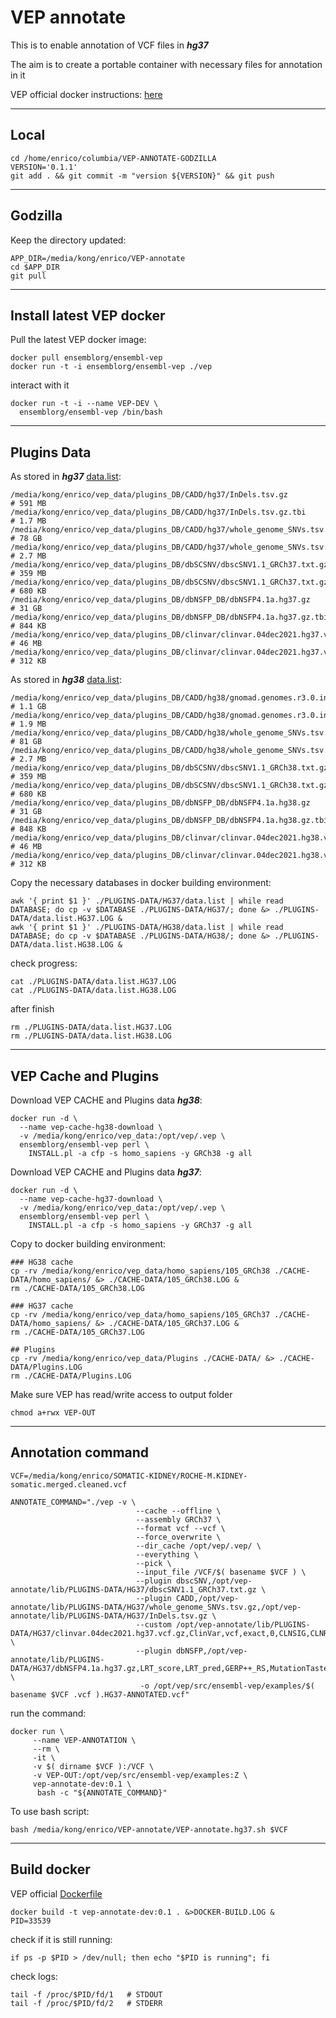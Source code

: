 # VEP annotate

This is to enable annotation of VCF files in ***hg37***

The aim is to create a portable container with necessary files for annotation in it

VEP official docker instructions: [here](https://m.ensembl.org/info/docs/tools/vep/script/vep_download.html#docker)


---
## Local
```
cd /home/enrico/columbia/VEP-ANNOTATE-GODZILLA
VERSION='0.1.1'
git add . && git commit -m "version ${VERSION}" && git push
```

---
## Godzilla

Keep the directory updated:
```
APP_DIR=/media/kong/enrico/VEP-annotate
cd $APP_DIR
git pull
```

---
## Install latest VEP docker

Pull the latest VEP docker image:
```
docker pull ensemblorg/ensembl-vep
docker run -t -i ensemblorg/ensembl-vep ./vep
```
interact with it
```
docker run -t -i --name VEP-DEV \
  ensemblorg/ensembl-vep /bin/bash
```

---
## Plugins Data
As stored in ***hg37*** [data.list](PLUGINS-DATA/HG37/data.list):
```
/media/kong/enrico/vep_data/plugins_DB/CADD/hg37/InDels.tsv.gz                    # 591 MB
/media/kong/enrico/vep_data/plugins_DB/CADD/hg37/InDels.tsv.gz.tbi                # 1.7 MB
/media/kong/enrico/vep_data/plugins_DB/CADD/hg37/whole_genome_SNVs.tsv.gz         # 78 GB
/media/kong/enrico/vep_data/plugins_DB/CADD/hg37/whole_genome_SNVs.tsv.gz.tbi     # 2.7 MB
/media/kong/enrico/vep_data/plugins_DB/dbSCSNV/dbscSNV1.1_GRCh37.txt.gz           # 359 MB
/media/kong/enrico/vep_data/plugins_DB/dbSCSNV/dbscSNV1.1_GRCh37.txt.gz.tbi       # 680 KB
/media/kong/enrico/vep_data/plugins_DB/dbNSFP_DB/dbNSFP4.1a.hg37.gz               # 31 GB
/media/kong/enrico/vep_data/plugins_DB/dbNSFP_DB/dbNSFP4.1a.hg37.gz.tbi           # 844 KB
/media/kong/enrico/vep_data/plugins_DB/clinvar/clinvar.04dec2021.hg37.vcf.gz      # 46 MB
/media/kong/enrico/vep_data/plugins_DB/clinvar/clinvar.04dec2021.hg37.vcf.gz.tbi  # 312 KB
```
As stored in ***hg38*** [data.list](PLUGINS-DATA/HG38/data.list):
```
/media/kong/enrico/vep_data/plugins_DB/CADD/hg38/gnomad.genomes.r3.0.indel.tsv.gz               # 1.1 GB
/media/kong/enrico/vep_data/plugins_DB/CADD/hg38/gnomad.genomes.r3.0.indel.tsv.gz.tbi           # 1.9 MB
/media/kong/enrico/vep_data/plugins_DB/CADD/hg38/whole_genome_SNVs.tsv.gz                       # 81 GB
/media/kong/enrico/vep_data/plugins_DB/CADD/hg38/whole_genome_SNVs.tsv.gz.tbi                   # 2.7 MB
/media/kong/enrico/vep_data/plugins_DB/dbSCSNV/dbscSNV1.1_GRCh38.txt.gz                         # 359 MB
/media/kong/enrico/vep_data/plugins_DB/dbSCSNV/dbscSNV1.1_GRCh38.txt.gz.tbi                     # 680 KB
/media/kong/enrico/vep_data/plugins_DB/dbNSFP_DB/dbNSFP4.1a.hg38.gz                             # 31 GB
/media/kong/enrico/vep_data/plugins_DB/dbNSFP_DB/dbNSFP4.1a.hg38.gz.tbi                         # 848 KB
/media/kong/enrico/vep_data/plugins_DB/clinvar/clinvar.04dec2021.hg38.vcf.gz                    # 46 MB
/media/kong/enrico/vep_data/plugins_DB/clinvar/clinvar.04dec2021.hg38.vcf.gz.tbi                # 312 KB
```

Copy the necessary databases in docker building environment:
```
awk '{ print $1 }' ./PLUGINS-DATA/HG37/data.list | while read DATABASE; do cp -v $DATABASE ./PLUGINS-DATA/HG37/; done &> ./PLUGINS-DATA/data.list.HG37.LOG &
awk '{ print $1 }' ./PLUGINS-DATA/HG38/data.list | while read DATABASE; do cp -v $DATABASE ./PLUGINS-DATA/HG38/; done &> ./PLUGINS-DATA/data.list.HG38.LOG &
```
check progress:
```
cat ./PLUGINS-DATA/data.list.HG37.LOG
cat ./PLUGINS-DATA/data.list.HG38.LOG
```
after finish
```
rm ./PLUGINS-DATA/data.list.HG37.LOG
rm ./PLUGINS-DATA/data.list.HG38.LOG
```

---
## VEP Cache and Plugins

Download VEP CACHE and Plugins data ***hg38***:
```
docker run -d \
  --name vep-cache-hg38-download \
  -v /media/kong/enrico/vep_data:/opt/vep/.vep \
  ensemblorg/ensembl-vep perl \
    INSTALL.pl -a cfp -s homo_sapiens -y GRCh38 -g all
```
Download VEP CACHE and Plugins data ***hg37***:
```
docker run -d \
  --name vep-cache-hg37-download \
  -v /media/kong/enrico/vep_data:/opt/vep/.vep \
  ensemblorg/ensembl-vep perl \
    INSTALL.pl -a cfp -s homo_sapiens -y GRCh37 -g all
```
Copy to docker building environment:
```
### HG38 cache
cp -rv /media/kong/enrico/vep_data/homo_sapiens/105_GRCh38 ./CACHE-DATA/homo_sapiens/ &> ./CACHE-DATA/105_GRCh38.LOG &
rm ./CACHE-DATA/105_GRCh38.LOG

### HG37 cache
cp -rv /media/kong/enrico/vep_data/homo_sapiens/105_GRCh37 ./CACHE-DATA/homo_sapiens/ &> ./CACHE-DATA/105_GRCh37.LOG &
rm ./CACHE-DATA/105_GRCh37.LOG

## Plugins
cp -rv /media/kong/enrico/vep_data/Plugins ./CACHE-DATA/ &> ./CACHE-DATA/Plugins.LOG
rm ./CACHE-DATA/Plugins.LOG
```

Make sure VEP has read/write access to output folder
```
chmod a+rwx VEP-OUT
```

---
## Annotation command
```
VCF=/media/kong/enrico/SOMATIC-KIDNEY/ROCHE-M.KIDNEY-somatic.merged.cleaned.vcf

ANNOTATE_COMMAND="./vep -v \
                            --cache --offline \
                            --assembly GRCh37 \
                            --format vcf --vcf \
                            --force_overwrite \
                            --dir_cache /opt/vep/.vep/ \
                            --everything \
                            --pick \
                            --input_file /VCF/$( basename $VCF ) \
                            --plugin dbscSNV,/opt/vep-annotate/lib/PLUGINS-DATA/HG37/dbscSNV1.1_GRCh37.txt.gz \
                            --plugin CADD,/opt/vep-annotate/lib/PLUGINS-DATA/HG37/whole_genome_SNVs.tsv.gz,/opt/vep-annotate/lib/PLUGINS-DATA/HG37/InDels.tsv.gz \
                            --custom /opt/vep-annotate/lib/PLUGINS-DATA/HG37/clinvar.04dec2021.hg37.vcf.gz,ClinVar,vcf,exact,0,CLNSIG,CLNREVSTAT,CLNDN,CLNDISDB \
                            --plugin dbNSFP,/opt/vep-annotate/lib/PLUGINS-DATA/HG37/dbNSFP4.1a.hg37.gz,LRT_score,LRT_pred,GERP++_RS,MutationTaster_pred,MutationTaster_score,MutationAssessor_pred,MutationAssessor_score,FATHMM_score,FATHMM_pred,1000Gp3_AC,1000Gp3_AF,1000Gp3_AFR_AC,1000Gp3_AFR_AF,1000Gp3_EUR_AC,1000Gp3_EUR_AF,1000Gp3_AMR_AC,1000Gp3_AMR_AF,1000Gp3_EAS_AC,1000Gp3_EAS_AF,1000Gp3_SAS_AC,1000Gp3_SAS_AF,UK10K_AF,ESP6500_AA_AF,ESP6500_EA_AF,gnomAD_exomes_POPMAX_AF,gnomAD_exomes_POPMAX_nhomalt,gnomAD_genomes_POPMAX_AF,gnomAD_genomes_POPMAX_nhomalt,GTEx_V8_gene,GTEx_V8_tissue,Geuvadis_eQTL_target_gene,Polyphen2_HDIV_score,Polyphen2_HDIV_pred,Polyphen2_HVAR_score,Polyphen2_HVAR_pred,ExAC_AC,ExAC_AF,ExAC_Adj_AF,ExAC_AFR_AC,ExAC_AFR_AF,ExAC_AMR_AC,ExAC_AMR_AF,ExAC_EAS_AC,ExAC_EAS_AF,ExAC_FIN_AC,ExAC_FIN_AF,ExAC_NFE_AC,ExAC_NFE_AF,ExAC_SAS_AC,ExAC_SAS_AF,REVEL_score,REVEL_rankscore,clinvar_id,clinvar_clnsig,clinvar_trait,clinvar_review,clinvar_hgvs,clinvar_var_source,clinvar_MedGen_id,clinvar_OMIM_id,clinvar_Orphanet_id,CADD_phred,ExAC_Adj_AC,gnomAD_exomes_AN,gnomAD_exomes_AC,gnomAD_genomes_AN,gnomAD_genomes_AC,gnomAD_exomes_controls_AC,gnomAD_exomes_controls_AN,gnomAD_exomes_AFR_AF,gnomAD_exomes_AMR_AF,gnomAD_exomes_ASJ_AF,gnomAD_exomes_EAS_AF,gnomAD_exomes_FIN_AF,gnomAD_exomes_NFE_AF,gnomAD_exomes_SAS_AF,gnomAD_exomes_controls_AF,gnomAD_genomes_AFR_AF,gnomAD_genomes_AMR_AF,gnomAD_genomes_ASJ_AF,gnomAD_genomes_EAS_AF,gnomAD_genomes_FIN_AF,gnomAD_genomes_NFE_AF,genename \
                             -o /opt/vep/src/ensembl-vep/examples/$( basename $VCF .vcf ).HG37-ANNOTATED.vcf"
```
run the command:
```
docker run \
     --name VEP-ANNOTATION \
     --rm \
     -it \
     -v $( dirname $VCF ):/VCF \
     -v VEP-OUT:/opt/vep/src/ensembl-vep/examples:Z \
     vep-annotate-dev:0.1 \
      bash -c "${ANNOTATE_COMMAND}"
```

To use bash script:
```
bash /media/kong/enrico/VEP-annotate/VEP-annotate.hg37.sh $VCF
```

---
## Build docker

VEP official [Dockerfile](https://github.com/Ensembl/ensembl-vep/blob/release/105/docker/Dockerfile)
```
docker build -t vep-annotate-dev:0.1 . &>DOCKER-BUILD.LOG &
PID=33539
```
check if it is still running:
```
if ps -p $PID > /dev/null; then echo "$PID is running"; fi
```
check logs:
```
tail -f /proc/$PID/fd/1   # STDOUT
tail -f /proc/$PID/fd/2   # STDERR
```
